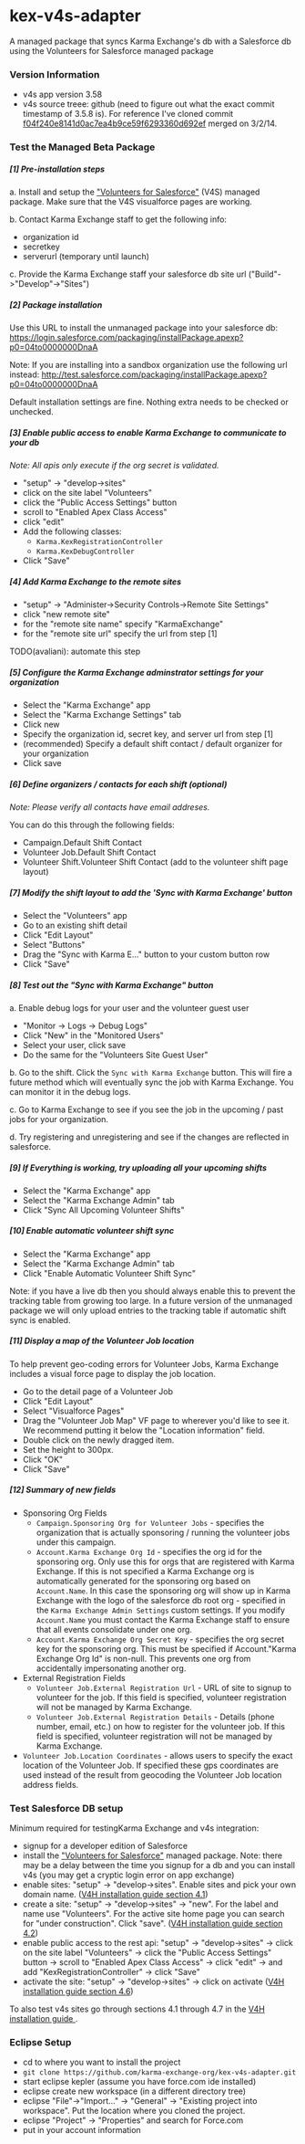 kex-v4s-adapter
===============

A managed package that syncs Karma Exchange's db with a Salesforce db using the Volunteers for Salesforce managed package

### Version Information

* v4s app version 3.58
* v4s source treee: github (need to figure out what the exact commit timestamp of 3.5.8 is). For reference I've cloned commit  [f04f240e8141d0ac7ea4b9ce59f6293360d692ef](https://github.com/davidhabib/Volunteers-for-Salesforce/commit/f04f240e8141d0ac7ea4b9ce59f6293360d692ef) merged on 3/2/14.

### Test the Managed Beta Package

##### [1] Pre-installation steps

a. Install and setup the ["Volunteers for Salesforce"](https://appexchange.salesforce.com/listingDetail?listingId=a0N30000003JBggEAG) (V4S) managed package. Make sure that the V4S visualforce pages are working.

b. Contact Karma Exchange staff to get the following info:
* organization id
* secretkey
* serverurl (temporary until launch)

c. Provide the Karma Exchange staff your salesforce db site url ("Build"->"Develop"->"Sites")

##### [2] Package installation

Use this URL to install the unmanaged package into your salesforce db:
https://login.salesforce.com/packaging/installPackage.apexp?p0=04to0000000DnaA

Note: If you are installing into a sandbox organization use the following url instead:
http://test.salesforce.com/packaging/installPackage.apexp?p0=04to0000000DnaA

Default installation settings are fine. Nothing extra needs to be checked or unchecked.

##### [3] Enable public access to enable Karma Exchange to communicate to your db

*Note: All apis only execute if the org secret is validated.*

* "setup" -> "develop->sites"
* click on the site label "Volunteers"
* click the "Public Access Settings" button
* scroll to "Enabled Apex Class Access"
* click "edit"
* Add the following classes:
  * `Karma.KexRegistrationController`
  * `Karma.KexDebugController`
* Click "Save"

##### [4] Add Karma Exchange to the remote sites

* "setup" -> "Administer->Security Controls->Remote Site Settings"
* click "new remote site"
* for the "remote site name" specify "KarmaExchange"
* for the "remote site url" specify the url from step [1]

TODO(avaliani): automate this step

##### [5] Configure the Karma Exchange adminstrator settings for your organization

* Select the "Karma Exchange" app
* Select the "Karma Exchange Settings" tab
* Click new
* Specify the organization id, secret key, and server url from step [1]
* (recommended) Specify a default shift contact / default organizer for your organization
* Click save


##### [6] Define organizers / contacts for each shift (optional)

*Note: Please verify all contacts have email addreses.*

You can do this through the following fields:

* Campaign.Default Shift Contact
* Volunteer Job.Default Shift Contact
* Volunteer Shift.Volunteer Shift Contact (add to the volunteer shift page layout)

##### [7] Modify the shift layout to add the 'Sync with Karma Exchange' button

* Select the "Volunteers" app
* Go to an existing shift detail
* Click "Edit Layout"
* Select "Buttons"
* Drag the "Sync with Karma E..." button to your custom button row
* Click "Save"

##### [8] Test out the "Sync with Karma Exchange" button

a. Enable debug logs for your user and the volunteer guest user

* "Monitor -> Logs -> Debug Logs"
* Click "New" in the "Monitored Users"
* Select your user, click save
* Do the same for the "Volunteers Site Guest User"

b. Go to the shift. Click the `Sync with Karma Exchange` button. This will fire a future method which will eventually sync the job with Karma Exchange. You can monitor it in the debug logs.

c. Go to Karma Exchange to see if you see the job in the upcoming / past jobs for your organization.

d. Try registering and unregistering and see if the changes are reflected in salesforce.

##### [9] If Everything is working, try uploading all your upcoming shifts

* Select the "Karma Exchange" app
* Select the "Karma Exchange Admin" tab
* Click "Sync All Upcoming Volunteer Shifts"

##### [10] Enable automatic volunteer shift sync

* Select the "Karma Exchange" app
* Select the "Karma Exchange Admin" tab
* Click "Enable Automatic Volunteer Shift Sync"

Note: if you have a live db then you should always enable this to prevent the tracking table from growing too large. In a future version of the unmanaged package we will only upload entries to the tracking table if automatic shift sync is enabled.

##### [11] Display a map of the Volunteer Job location

To help prevent geo-coding errors for Volunteer Jobs, Karma Exchange includes a visual force page to display the job location.

* Go to the detail page of a Volunteer Job
* Click "Edit Layout"
* Select "Visualforce Pages"
* Drag the "Volunteer Job Map" VF page to wherever you'd like to see it. We recommend putting it below the "Location information" field.
* Double click on the newly dragged item.
* Set the height to 300px.
* Click "OK"
* Click "Save"

##### [12] Summary of new fields

* Sponsoring Org Fields
  * `Campaign.Sponsoring Org for Volunteer Jobs` - specifies the organization that is actually sponsoring / running the volunteer jobs under this campaign.
  * `Account.Karma Exchange Org Id` - specifies the org id for the sponsoring org. Only use this for orgs that are registered with Karma Exchange. If this is not specified a Karma Exchange org is automatically generated for the sponsoring org based on `Account.Name`. In this case the sponsoring org will show up in Karma Exchange with the logo of the salesforce db root org - specified in the `Karma Exchange Admin Settings` custom settings. If you modify `Account.Name` you must contact the Karma Exchange staff to ensure that all events consolidate under one org. 
  * `Account.Karma Exchange Org Secret Key` - specifies the org secret key for the sponsoring org. This must be specified if Account."Karma Exchange Org Id" is non-null. This prevents one org from accidentally impersonating another org.
* External Registration Fields
  * `Volunteer Job.External Registration Url` - URL of site to signup to volunteer for the job. If this field is specified, volunteer registration will not be managed by Karma Exchange.
  * `Volunteer Job.External Registration Details` - Details (phone number, email, etc.) on how to register for the volunteer job. If this field is specified, volunteer registration will not be managed by Karma Exchange.
* `Volunteer Job.Location Coordinates` - allows users to specify the exact location of the Volunteer Job. If specified these gps coordinates are used instead of the result from geocoding the Volunteer Job location address fields.

### Test Salesforce DB setup

Minimum required for testingKarma Exchange and v4s integration:

* signup for a developer edition of Salesforce
* install the ["Volunteers for Salesforce"](https://appexchange.salesforce.com/listingDetail?listingId=a0N30000003JBggEAG) managed package. Note: there may be a delay between the time you signup for a db and you can install v4s (you may get a cryptic login error on app exchange)
* enable sites: "setup" -> "develop->sites". Enable sites and pick your own domain name. ([V4H installation guide section 4.1](http://djhconsulting.files.wordpress.com/2013/02/volunteers-for-salesforce-installation-configuration-guide-v32.pdf))
* create a site: "setup" -> "develop->sites" -> "new". For the label and name use "Volunteers". For the active site home page you can search for "under construction". Click "save". ([V4H installation guide section 4.2](http://djhconsulting.files.wordpress.com/2013/02/volunteers-for-salesforce-installation-configuration-guide-v32.pdf))
* enable public access to the rest api: "setup" -> "develop->sites" -> click on the site label "Volunteers" -> click the "Public Access Settings" button -> scroll to "Enabled Apex Class Access" -> click "edit" -> and add "KexRegistrationController" -> click "Save"
* activate the site: "setup" -> "develop->sites" -> click on activate ([V4H installation guide section 4.6](http://djhconsulting.files.wordpress.com/2013/02/volunteers-for-salesforce-installation-configuration-guide-v32.pdf))

To also test v4s sites go through sections 4.1 through 4.7 in the [V4H installation guide ](http://djhconsulting.files.wordpress.com/2013/02/volunteers-for-salesforce-installation-configuration-guide-v32.pdf).

### Eclipse Setup
* cd to where you want to install the project
* `git clone https://github.com/karma-exchange-org/kex-v4s-adapter.git`
* start eclipse kepler (assume you have force.com ide installed)
* eclipse create new workspace (in a different directory tree)
* eclipse "File"->"Import..." -> "General" -> "Existing project into workspace". Put the location where you cloned the project.
* eclipse "Project" -> "Properties" and search for Force.com
* put in your account information
